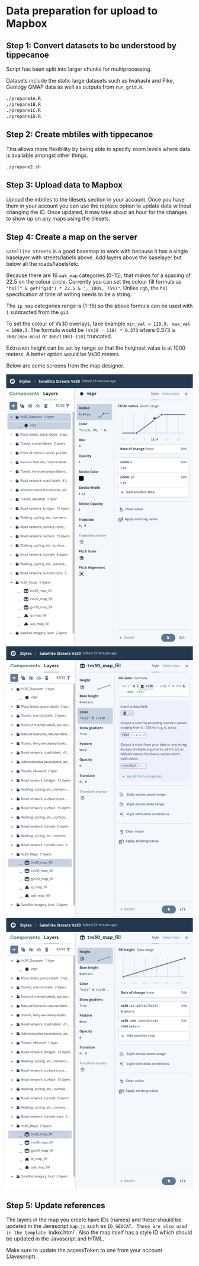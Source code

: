 # Data preparation for upload to Mapbox

## Step 1: Convert datasets to be understood by tippecanoe
Script has been split into larger chunks for multiprocessing.

Datasets include the static large datasets such as Iwahashi and Pike, Geology QMAP data as well as outputs from `run_grid.R`.
```
./prepare1A.R
./prepare1B.R
./prepare1C.R
./prepare1D.R
```

## Step 2: Create mbtiles with tippecanoe
This allows more flexibility by being able to specify zoom levels where data is available amongst other things.
```
./prepare2.sh
```

## Step 3: Upload data to Mapbox
Upload the mbtiles to the tilesets section in your account. Once you have them in your account you can use the replace option to update data without changing the ID. Once updated, it may take about an hour for the changes to show up on any maps using the tilesets.

## Step 4: Create a map on the server
`Satellite Streets` is a good basemap to work with because it has a single baselayer with streets/labels above.
Add layers above the baselayer but below all the roads/labels/etc.

Because there are 16 `aak_map` categories (0-15), that makes for a spacing of 22.5 on the colour circle. Currently you can set the colour fill formula as `"hsl(" & get("gid") * 22.5 & ", 100%, 75%)"`. Unlike `rgb`, the `hsl` specification at time of writing needs to be a string.

The `ip_map` categories range is (1-16) so the above formula can be used with `1` subtracted from the `gid`.

To set the colour of Vs30 overlays, take example `min_val = 118.9; max_val = 1080.3`. The formula would be `(vs30 - 118) * 0.373` where 0.373 is `360/(max-min)` or `360/(1081-118)` truncated.

Extrusion height can be set by range so that the heighest value is at 1000 meters. A better option would be Vs30 meters.

Below are some screens from the map designer.

<img src="img/size.png">
<img src="img/colouring.png">
<img src="img/extrusion.png">

## Step 5: Update references
The layers in the map you create have IDs (names) and these should be updated in the Javascript `map.js` such as `ID_GEOCAT. These are also used in the template `index.html`. Also the map itself has a style ID which should be updated in the Javascript and HTML.

Make sure to update the accessToken to one from your account (Javascript).
